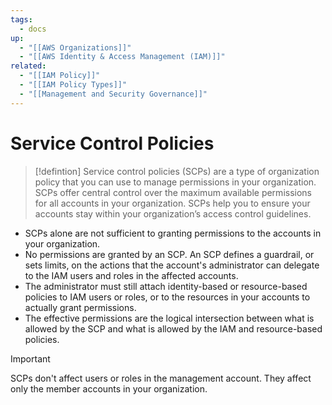 ```yaml
---
tags:
  - docs
up:
  - "[[AWS Organizations]]"
  - "[[AWS Identity & Access Management (IAM)]]"
related:
  - "[[IAM Policy]]"
  - "[[IAM Policy Types]]"
  - "[[Management and Security Governance]]"
---
```

# Service Control Policies

>[!defintion]
>Service control policies (SCPs) are a type of organization policy that you can use to manage permissions in your organization. SCPs offer central control over the maximum available permissions for all accounts in your organization. SCPs help you to ensure your accounts stay within your organization’s access control guidelines.


- SCPs alone are not sufficient to granting permissions to the accounts in your organization. 
- No permissions are granted by an SCP. An SCP defines a guardrail, or sets limits, on the actions that the account's administrator can delegate to the IAM users and roles in the affected accounts. 
- The administrator must still attach identity-based or resource-based policies to IAM users or roles, or to the resources in your accounts to actually grant permissions. 
- The effective permissions are the logical intersection between what is allowed by the SCP and what is allowed by the IAM and resource-based policies.

>[!important]
>SCPs don't affect users or roles in the management account. They affect only the member accounts in your organization.

